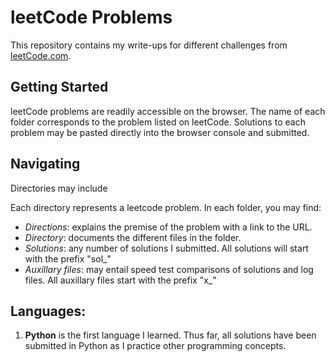 # leetCode Problems
This repository contains my write-ups for different challenges from [leetCode.com](https://leetcode.com/problems/).

## Getting Started
leetCode problems are readily accessible on the browser. The name of each folder corresponds to the problem listed on leetCode. Solutions to each problem may be pasted directly into the browser console and submitted.

## Navigating
Directories may include 

Each directory represents a leetcode problem.  In each folder, you may find:
* _Directions_: explains the premise of the problem with a link to the URL.
* _Directory_: documents the different files in the folder.
* _Solutions_: any number of solutions I submitted. All solutions will start with the prefix "sol_"
* _Auxillary files_: may entail speed test comparisons of solutions and log files. All auxillary files start with the prefix "x_"

## Languages:
1. **Python** is the first language I learned. Thus far, all solutions have been submitted in Python as I practice other programming concepts.
